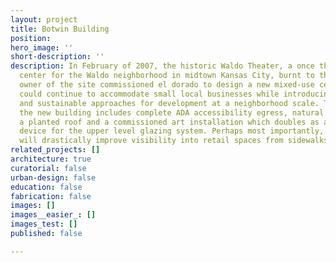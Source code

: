```yaml
---
layout: project
title: Botwin Building
position: 
hero_image: ''
short-description: ''
description: In February of 2007, the historic Waldo Theater, a once thriving cultural
  center for the Waldo neighborhood in midtown Kansas City, burnt to the ground. The
  owner of the site commissioned el dorado to design a new mixed-use center which
  could continue to accommodate small local businesses while introducing accessible
  and sustainable approaches for development at a neighborhood scale. The design for
  the new building includes complete ADA accessibility egress, natural ventilation,
  a planted roof and a commissioned art installation which doubles as a sun screening
  device for the upper level glazing system. Perhaps most importantly, the new center
  will drastically improve visibility into retail spaces from sidewalks and roadways.
related_projects: []
architecture: true
curatorial: false
urban-design: false
education: false
fabrication: false
images: []
images__easier_: []
images_test: []
published: false

---
```

